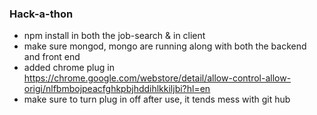### Hack-a-thon 
* npm install in both the job-search & in client 
* make sure mongod, mongo are running along with both the backend and front end 
* added chrome plug in https://chrome.google.com/webstore/detail/allow-control-allow-origi/nlfbmbojpeacfghkpbjhddihlkkiljbi?hl=en
* make sure to turn plug in off after use, it tends mess with git hub 